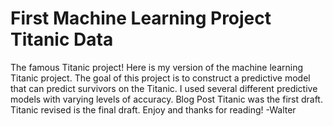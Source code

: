 # First Machine Learning Project Titanic Data

The famous Titanic project! Here is my version of the machine learning Titanic project. The goal of this project is to construct a predictive model that can predict survivors
on the Titanic. I used several different predictive models with varying levels of accuracy. Blog Post Titanic was the first draft. Titanic revised is the final draft. Enjoy and thanks for reading! -Walter
